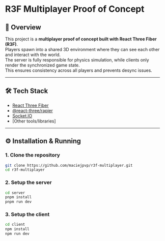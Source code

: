 # R3F Multiplayer Proof of Concept

## 🚀 Overview

This project is a **multiplayer proof of concept built with React Three Fiber (R3F)**.  
Players spawn into a shared 3D environment where they can see each other and interact with the world.  
The server is fully responsible for physics simulation, while clients only render the synchronized game state.  
This ensures consistency across all players and prevents desync issues.

---

## 🛠 Tech Stack

- [React Three Fiber](https://docs.pmnd.rs/react-three-fiber/getting-started/introduction)
- [@react-three/rapier](https://pmndrs.github.io/react-three-rapier/)
- [Socket.IO](https://socket.io/)
- [Other tools/libraries]

---

## ⚙️ Installation & Running

### 1. Clone the repository

```bash
git clone https://github.com/maciejpvp/r3f-multiplayer.git
cd r3f-multiplayer
```

### 2. Setup the server

```bash
cd server
pnpm install
pnpm run dev
```

### 3. Setup the client

```bash
cd client
npm install
npm run dev
```
